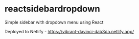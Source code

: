 # reactsidebardropdown
Simple sidebar with dropdown menu using React

Deployed to Netlify - https://vibrant-davinci-dab3da.netlify.app/
